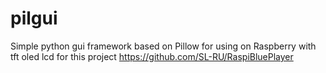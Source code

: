 # pilgui
Simple python gui framework based on Pillow for using on Raspberry with tft oled lcd for this project https://github.com/SL-RU/RaspiBluePlayer
